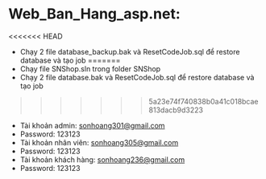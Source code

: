 # Web_Ban_Hang_asp.net:
<<<<<<< HEAD
+ Chạy 2 file database_backup.bak và ResetCodeJob.sql để restore database và tạo job
=======
+ Chạy file SNShop.sln trong folder SNShop
+ Chạy 2 file database.bak và ResetCodeJob.sql để restore database và tạo job
>>>>>>> 5a23e74f740838b0a41c018bcae813dacb9d3223
+ Tài khoản admin: sonhoang301@gmail.com 
+ Password: 123123
+ Tài khoản nhân viên: sonhoang305@gmail.com 
+ Password: 123123
+ Tài khoản khách hàng: sonhoang236@gmail.com 
+ Password: 123123
